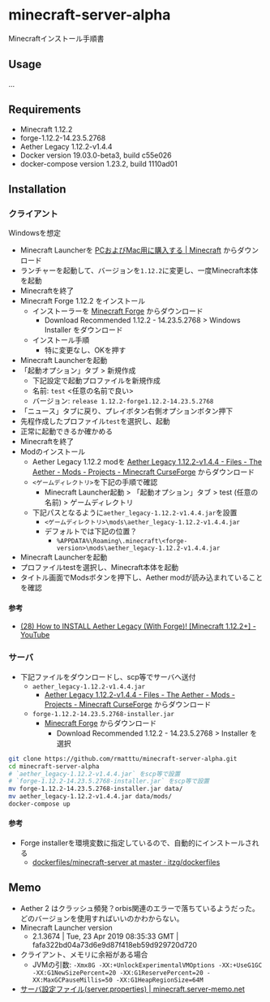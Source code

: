 # minecraft-server-alpha

Minecraftインストール手順書

## Usage

...


## Requirements

* Minecraft 1.12.2
* forge-1.12.2-14.23.5.2768
* Aether Legacy 1.12.2-v1.4.4
* Docker version 19.03.0-beta3, build c55e026
* docker-compose version 1.23.2, build 1110ad01

## Installation

### クライアント

Windowsを想定

* Minecraft Launcherを [PCおよびMac用に購入する | Minecraft](https://my.minecraft.net/ja-jp/store/minecraft/#owned "PCおよびMac用に購入する | Minecraft") からダウンロード
* ランチャーを起動して、バージョンを`1.12.2`に変更し、一度Minecraft本体を起動
* Minecraftを終了
* Minecraft Forge 1.12.2 をインストール
    * インストーラーを [Minecraft Forge](https://files.minecraftforge.net/ "Minecraft Forge") からダウンロード
        * Download Recommended 1.12.2 - 14.23.5.2768 > Windows Installer をダウンロード
    * インストール手順
        * 特に変更なし、OKを押す
* Minecraft Launcherを起動
* 「起動オプション」タブ > 新規作成
    * 下記設定で起動プロファイルを新規作成
    * 名前: `test` <任意の名前で良い>
    * バージョン: `release 1.12.2-forge1.12.2-14.23.5.2768`
* 「ニュース」タブに戻り、プレイボタン右側オプションボタン押下
* 先程作成したプロファイル`test`を選択し、起動
* 正常に起動できるか確かめる
* Minecraftを終了
* Modのインストール
    * Aether Legacy 1.12.2 modを  [Aether Legacy 1.12.2-v1.4.4 - Files - The Aether - Mods - Projects - Minecraft CurseForge](https://minecraft.curseforge.com/projects/the-aether/files/2698950 "Aether Legacy 1.12.2-v1.4.4 - Files - The Aether - Mods - Projects - Minecraft CurseForge") からダウンロード
    * `<ゲームディレクトリ>`を下記の手順で確認
        * Minecraft Launcher起動 > 「起動オプション」タブ > test (任意の名前) > ゲームディレクトリ
    * 下記パスとなるように`aether_legacy-1.12.2-v1.4.4.jar`を設置
        * `<ゲームディレクトリ>\mods\aether_legacy-1.12.2-v1.4.4.jar`
        * デフォルトでは下記の位置？
            * `%APPDATA%\Roaming\.minecraft\<forge-version>\mods\aether_legacy-1.12.2-v1.4.4.jar`
* Minecraft Launcherを起動
* プロファイルtestを選択し、Minecraft本体を起動
* タイトル画面でModsボタンを押下し、Aether modが読み込まれていることを確認


#### 参考

* [(28) How to INSTALL Aether Legacy (With Forge)! [Minecraft 1.12.2+] - YouTube](https://www.youtube.com/watch?v=ZMoXj9VTae0 "(28) How to INSTALL Aether Legacy (With Forge)! [Minecraft 1.12.2+] - YouTube")


### サーバ

* 下記ファイルをダウンロードし、scp等でサーバへ送付
    * `aether_legacy-1.12.2-v1.4.4.jar`
        * [Aether Legacy 1.12.2-v1.4.4 - Files - The Aether - Mods - Projects - Minecraft CurseForge](https://minecraft.curseforge.com/projects/the-aether/files/2698950 "Aether Legacy 1.12.2-v1.4.4 - Files - The Aether - Mods - Projects - Minecraft CurseForge") からダウンロード
    * `forge-1.12.2-14.23.5.2768-installer.jar`
        * [Minecraft Forge](https://files.minecraftforge.net/ "Minecraft Forge") からダウンロード
            * Download Recommended 1.12.2 - 14.23.5.2768 > Installer を選択

```bash
git clone https://github.com/rmatttu/minecraft-server-alpha.git
cd minecraft-server-alpha
# `aether_legacy-1.12.2-v1.4.4.jar` をscp等で設置
# `forge-1.12.2-14.23.5.2768-installer.jar` をscp等で設置
mv forge-1.12.2-14.23.5.2768-installer.jar data/
mv aether_legacy-1.12.2-v1.4.4.jar data/mods/
docker-compose up
```

#### 参考

* Forge installerを環境変数に指定しているので、自動的にインストールされる
    * [dockerfiles/minecraft-server at master · itzg/dockerfiles](https://github.com/itzg/dockerfiles/tree/master/minecraft-server#running-a-forge-server "dockerfiles/minecraft-server at master · itzg/dockerfiles")


## Memo

* Aether 2 はクラッシュ頻発？orbis関連のエラーで落ちているようだった。どのバージョンを使用すればいいのかわからない。
* Minecraft Launcher version
    * 2.1.3674 | Tue, 23 Apr 2019 08:35:33 GMT | fafa322bd04a73d6e9d87f418eb59d929720d720
* クライアント、メモリに余裕がある場合
    * JVMの引数: `-Xmx8G -XX:+UnlockExperimentalVMOptions -XX:+UseG1GC -XX:G1NewSizePercent=20 -XX:G1ReservePercent=20 -XX:MaxGCPauseMillis=50 -XX:G1HeapRegionSize=64M`
* [サーバ設定ファイル(server.properties) | minecraft.server-memo.net](https://minecraft.server-memo.net/server-properties/ "サーバ設定ファイル(server.properties) | minecraft.server-memo.net")


